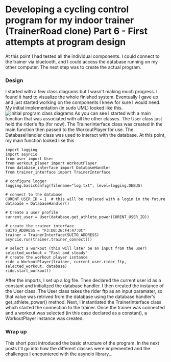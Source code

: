 # Developing a cycling control program for my indoor trainer (TrainerRoad clone) Part 6 - First attempts at program design 

At this point I had tested all the individual components. I could connect to the trainer via bluetooth, and I could access the database running on my other computer. The next step was to create the actual program. 
### Design
I started with a few class diagrams but I wasn't making much progress. I found it hard to visualize the whole finished system.
Eventually I gave up and just started working on the components I knew for sure I would need. My initial implementation (in sudo UML) looked like this.
![initial program class diagrams](https://user-images.githubusercontent.com/102377660/185766990-1d834a6f-fabd-4430-8a29-8db18ddef928.png)
As you can see I started with a main function that was associated with all the other classes. The User class just held the rider's ftp (for now). The TrainerInterface class was created in the main function then passed to the WorkoutPlayer for use. The DatabaseHandler class was used to interact with the database. 
At this point, my main function looked like this
```
import logging
import asyncio
from user import User
from workout_player import WorkoutPlayer
from database_interface import DatabaseHandler
from trainer_interface import TrainerInterface

# configure logger
logging.basicConfig(filename="log.txt", level=logging.DEBUG)

# connect to the database
CURENT_USER_ID = 1  # this will be replaced with a login in the future
database = DatabaseHandler()

# Create a user profile
current_user = User(database.get_athlete_power(CURENT_USER_ID))

# create the trainer interface
SUITO_ADDRESS = "F3:DB:2B:F4:47:0C"
trainer = TrainerInterface(SUITO_ADDRESS)
asyncio.run(trainer.trainer_connect())

# select a workout (this will later be an input from the user)
selected_workout = "Fast and steady"
# create the workout player isntance
ride = WorkoutPlayer(trainer, current_user.rider_ftp, selected_workout, database)
ride.start_workout()
```
After the imports, I set up a log file. Then declared the current user id as a constant and initialized the database handler. I then created the instance of the User class. The User class takes the rider ftp as an input paramater, so that value was retrived from the database using the database handler's get_athlete_power() method.
Next, I instantiated the TrainerInterface class which started the connection to the trainer. Once the trainer was connected and a workout was selected (in this case declared as a constant), a WorkoutPlayer instance was created.

### Wrap up 
This short post introduced the basic structure of the program. In the next posts I'll go into how the different classes were implemented and the challenges I encountered with the asyncio library... 

